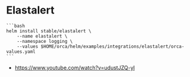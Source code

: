 # Elastalert

    ```bash
    helm install stable/elastalert \
        --name elastalert \
        --namespace logging \
        --values $HOME/orca/helm/examples/integrations/elastalert/orca-values.yaml
    ```

* https://www.youtube.com/watch?v=udustJZQ-yI

